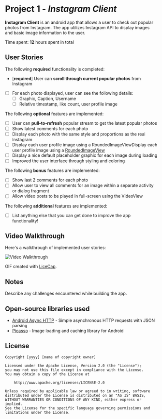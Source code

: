 # Project 1 - *Instagram Client*

**Instagram Client** is an android app that allows a user to check out popular photos from Instagram. The app utilizes Instagram API to display images and basic image information to the user.

Time spent: **12** hours spent in total

## User Stories

The following **required** functionality is completed:

* [**required**] User can **scroll through current popular photos** from Instagram
* [ ] For each photo displayed, user can see the following details:
  * [ ] Graphic, Caption, Username
  * [ ] Relative timestamp, like count, user profile image

The following **optional** features are implemented:

* [ ] User can **pull-to-refresh** popular stream to get the latest popular photos
* [ ] Show latest comments for each photo
* [ ] Display each photo with the same style and proportions as the real Instagram
* [ ] Display each user profile image using a RoundedImageViewDisplay each user profile image using a [RoundedImageView](https://github.com/vinc3m1/RoundedImageView)
* [ ] Display a nice default placeholder graphic for each image during loading
* [ ] Improved the user interface through styling and coloring

The following **bonus** features are implemented:

* [ ] Show last 2 comments for each photo
* [ ] Allow user to view all comments for an image within a separate activity or dialog fragment
* [ ] Allow video posts to be played in full-screen using the VideoView

The following **additional** features are implemented:

* [ ] List anything else that you can get done to improve the app functionality!

## Video Walkthrough 

Here's a walkthrough of implemented user stories:

<img src='http://i.imgur.com/link/to/your/gif/file.gif' title='Video Walkthrough' width='' alt='Video Walkthrough' />

GIF created with [LiceCap](http://www.cockos.com/licecap/).

## Notes

Describe any challenges encountered while building the app.

## Open-source libraries used

- [Android Async HTTP](https://github.com/loopj/android-async-http) - Simple asynchronous HTTP requests with JSON parsing
- [Picasso](http://square.github.io/picasso/) - Image loading and caching library for Android

## License

    Copyright [yyyy] [name of copyright owner]

    Licensed under the Apache License, Version 2.0 (the "License");
    you may not use this file except in compliance with the License.
    You may obtain a copy of the License at

        http://www.apache.org/licenses/LICENSE-2.0

    Unless required by applicable law or agreed to in writing, software
    distributed under the License is distributed on an "AS IS" BASIS,
    WITHOUT WARRANTIES OR CONDITIONS OF ANY KIND, either express or implied.
    See the License for the specific language governing permissions and
    limitations under the License.